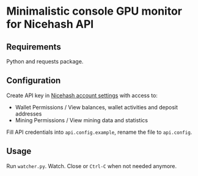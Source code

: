 # Minimalistic console GPU monitor for Nicehash API
## Requirements
Python and requests package.
## Configuration
Create API key in [Nicehash account settings](https://www.nicehash.com/my/settings/keys) with access to:
- Wallet Permissions / View balances, wallet activities and deposit addresses
- Mining Permissions / View mining data and statistics

Fill API credentials into `api.config.example`, rename the file to `api.config`.
## Usage
 Run `watcher.py`. Watch. Close or `Ctrl-C` when not needed anymore.
